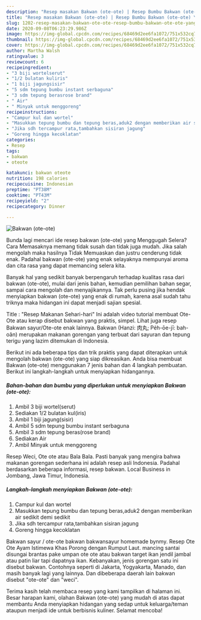 ```yaml
---
description: "Resep masakan Bakwan (ote-ote) | Resep Bumbu Bakwan (ote-ote) Yang Bisa Manjain Lidah"
title: "Resep masakan Bakwan (ote-ote) | Resep Bumbu Bakwan (ote-ote) Yang Bisa Manjain Lidah"
slug: 1202-resep-masakan-bakwan-ote-ote-resep-bumbu-bakwan-ote-ote-yang-bisa-manjain-lidah
date: 2020-09-08T06:23:29.986Z
image: https://img-global.cpcdn.com/recipes/68469d2ee6fa1072/751x532cq70/bakwan-ote-ote-foto-resep-utama.jpg
thumbnail: https://img-global.cpcdn.com/recipes/68469d2ee6fa1072/751x532cq70/bakwan-ote-ote-foto-resep-utama.jpg
cover: https://img-global.cpcdn.com/recipes/68469d2ee6fa1072/751x532cq70/bakwan-ote-ote-foto-resep-utama.jpg
author: Martha Walsh
ratingvalue: 3
reviewcount: 6
recipeingredient:
- "3 biji wortelserut"
- "1/2 bulatan kuliris"
- "1 biji jagungsisir"
- "5 sdm tepung bumbu instant serbaguna"
- "3 sdm tepung berasrose brand"
- " Air"
- " Minyak untuk menggoreng"
recipeinstructions:
- "Campur kul dan wortel"
- "Masukkan tepung bumbu dan tepung beras,aduk2 dengan memberikan air sedikit demi sedikit"
- "Jika sdh tercampur rata,tambahkan sisiran jagung"
- "Goreng hingga kecoklatan"
categories:
- Resep
tags:
- bakwan
- oteote

katakunci: bakwan oteote 
nutrition: 198 calories
recipecuisine: Indonesian
preptime: "PT38M"
cooktime: "PT43M"
recipeyield: "2"
recipecategory: Dinner

---
```



![Bakwan (ote-ote)](https://img-global.cpcdn.com/recipes/68469d2ee6fa1072/751x532cq70/bakwan-ote-ote-foto-resep-utama.jpg)

Bunda lagi mencari ide resep bakwan (ote-ote) yang Menggugah Selera? Cara Memasaknya memang tidak susah dan tidak juga mudah. Jika salah mengolah maka hasilnya Tidak Memuaskan dan justru cenderung tidak enak. Padahal bakwan (ote-ote) yang enak selayaknya mempunyai aroma dan cita rasa yang dapat memancing selera kita.

Banyak hal yang sedikit banyak berpengaruh terhadap kualitas rasa dari bakwan (ote-ote), mulai dari jenis bahan, kemudian pemilihan bahan segar, sampai cara mengolah dan menyajikannya. Tak perlu pusing jika hendak menyiapkan bakwan (ote-ote) yang enak di rumah, karena asal sudah tahu triknya maka hidangan ini dapat menjadi sajian spesial.

Title : &#34;Resep Makanan Sehari-hari&#34; Ini adalah video tutorial membuat Ote-Ote atau kerap disebut bakwan yang praktis, simpel. Lihat juga resep Bakwan sayur/Ote-ote enak lainnya. Bakwan (Hanzi: 肉丸; Pe̍h-ōe-jī: bah-oân) merupakan makanan gorengan yang terbuat dari sayuran dan tepung terigu yang lazim ditemukan di Indonesia.


Berikut ini ada beberapa tips dan trik praktis yang dapat diterapkan untuk mengolah bakwan (ote-ote) yang siap dikreasikan. Anda bisa membuat Bakwan (ote-ote) menggunakan 7 jenis bahan dan 4 langkah pembuatan. Berikut ini langkah-langkah untuk menyiapkan hidangannya.

<!--inarticleads1-->

##### Bahan-bahan dan bumbu yang diperlukan untuk menyiapkan Bakwan (ote-ote):

1. Ambil 3 biji wortel(serut)
1. Sediakan 1/2 bulatan kul(iris)
1. Ambil 1 biji jagung(sisir)
1. Ambil 5 sdm tepung bumbu instant serbaguna
1. Ambil 3 sdm tepung beras(rose brand)
1. Sediakan  Air
1. Ambil  Minyak untuk menggoreng


Resep Weci, Ote ote atau Bala Bala. Pasti banyak yang mengira bahwa makanan gorengan sederhana ini adalah resep asli Indonesia. Padahal berdasarkan beberapa informasi, resep bakwan. Local Business in Jombang, Jawa Timur, Indonesia. 

<!--inarticleads2-->

##### Langkah-langkah menyiapkan Bakwan (ote-ote):

1. Campur kul dan wortel
1. Masukkan tepung bumbu dan tepung beras,aduk2 dengan memberikan air sedikit demi sedikit
1. Jika sdh tercampur rata,tambahkan sisiran jagung
1. Goreng hingga kecoklatan


Bakwan sayur / ote-ote bakwan bakwansayur homemade bynmy. Resep Ote Ote Ayam Istimewa Khas Porong dengan Rumput Laut. mancing santai disungai brantas pake umpan ote ote atau bakwan target ikan jendil jambal atau patin liar tapi dapatnya ikan. Kebanyakan, jenis gorengan satu ini disebut bakwan. Contohnya seperti di Jakarta, Yogyakarta, Manado, dan masih banyak lagi yang lainnya. Dan dibeberapa daerah lain bakwan disebut &#34;ote-ote&#34; dan &#34;weci&#34;. 

Terima kasih telah membaca resep yang kami tampilkan di halaman ini. Besar harapan kami, olahan Bakwan (ote-ote) yang mudah di atas dapat membantu Anda menyiapkan hidangan yang sedap untuk keluarga/teman ataupun menjadi ide untuk berbisnis kuliner. Selamat mencoba!
